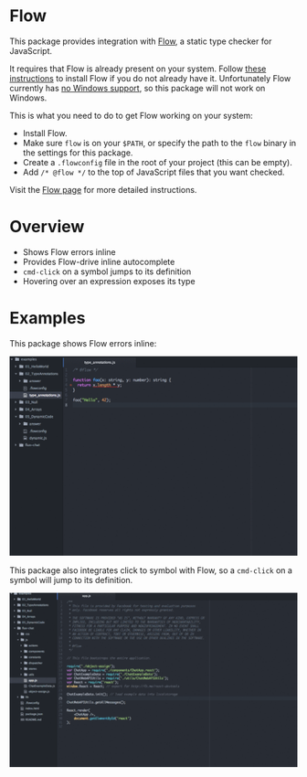 # Flow

This package provides integration with [Flow](http://flowtype.org/), a static
type checker for JavaScript.

It requires that Flow is already present on your system. Follow [these
instructions](http://flowtype.org/docs/getting-started.html) to install Flow
if you do not already have it. Unfortunately Flow currently has [no Windows
support](https://github.com/facebook/flow/issues/6), so this package will not
work on Windows.

This is what you need to do to get Flow working on your system:

* Install Flow.
* Make sure `flow` is on your `$PATH`, or specify the path to the `flow` binary in
  the settings for this package.
* Create a `.flowconfig` file in the root of your project (this can be empty).
* Add `/* @flow */` to the top of JavaScript files that you want checked.

Visit the [Flow page](http://flowtype.org/) for more detailed instructions.

# Overview

* Shows Flow errors inline
* Provides Flow-drive inline autocomplete
* `cmd-click` on a symbol jumps to its definition
* Hovering over an expression exposes its type

# Examples

This package shows Flow errors inline:

![Inline Errors](./images/FlowInlineError.gif)

This package also integrates click to symbol with Flow, so a `cmd-click` on a
symbol will jump to its definition.

![Click to Symbol](./images/FlowClickDefine.gif)
